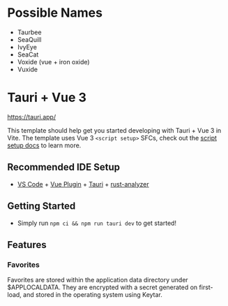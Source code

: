 # Possible Names
- Taurbee
- SeaQuill
- IvyEye
- SeaCat
- Voxide (vue + iron oxide)
- Vuxide


# Tauri + Vue 3

https://tauri.app/

This template should help get you started developing with Tauri + Vue 3 in Vite. The template uses Vue 3 `<script setup>` SFCs, check out the [script setup docs](https://v3.vuejs.org/api/sfc-script-setup.html#sfc-script-setup) to learn more.

## Recommended IDE Setup

- [VS Code](https://code.visualstudio.com/) + [Vue Plugin](https://marketplace.visualstudio.com/items?itemName=Vue.volar) + [Tauri](https://marketplace.visualstudio.com/items?itemName=tauri-apps.tauri-vscode) + [rust-analyzer](https://marketplace.visualstudio.com/items?itemName=rust-lang.rust-analyzer)

## Getting Started

- Simply run `npm ci && npm run tauri dev` to get started!

## Features

### Favorites
Favorites are stored within the application data directory under $APPLOCALDATA. They are encrypted with a secret generated on first-load, and stored in the operating system using Keytar.